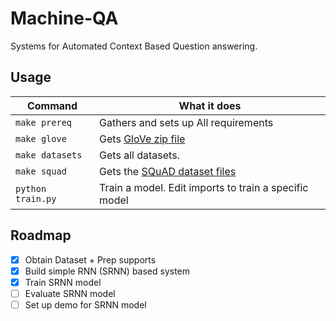 # Machine-QA
Systems for Automated Context Based Question answering.


Usage
-----

Command | What it does
--------|------------
`make prereq` | Gathers and sets up All requirements
`make glove` | Gets [GloVe zip file](https://nlp.stanford.edu/projects/glove/)
`make datasets` | Gets all datasets.
`make squad` | Gets the [SQuAD dataset files](https://rajpurkar.github.io/SQuAD-explorer/)
`python train.py` | Train a model. Edit imports to train a specific model


Roadmap
-------

- [x] Obtain Dataset + Prep supports
- [x] Build simple RNN (SRNN) based system
- [x] Train SRNN model
- [ ] Evaluate SRNN model
- [ ] Set up demo for SRNN model
